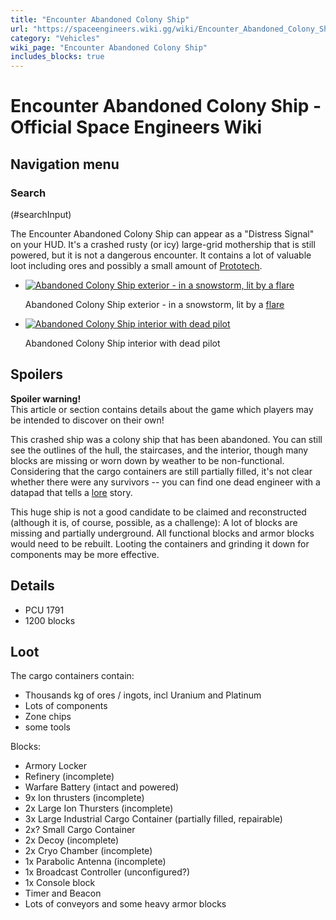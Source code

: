 ```yaml
---
title: "Encounter Abandoned Colony Ship"
url: "https://spaceengineers.wiki.gg/wiki/Encounter_Abandoned_Colony_Ship"
category: "Vehicles"
wiki_page: "Encounter Abandoned Colony Ship"
includes_blocks: true
---
```


# Encounter Abandoned Colony Ship - Official Space Engineers Wiki

## Navigation menu

### Search

(#searchInput)

The Encounter Abandoned Colony Ship can appear as a "Distress Signal" on your HUD. It's a crashed rusty (or icy) large-grid mothership that is still powered, but it is not a dangerous encounter. It contains a lot of valuable loot including ores and possibly a small amount of [Prototech](https://spaceengineers.wiki.gg/wiki/Prototech "Prototech").

*   [![Abandoned Colony Ship exterior - in a snowstorm, lit by a flare](https://spaceengineers.wiki.gg/images/thumb/Encounter_Abandoned_Colony_Ship_exterior_fog_snow_flare.jpg/120px-Encounter_Abandoned_Colony_Ship_exterior_fog_snow_flare.jpg?ce60e2)](https://spaceengineers.wiki.gg/wiki/File:Encounter_Abandoned_Colony_Ship_exterior_fog_snow_flare.jpg "Abandoned Colony Ship exterior - in a snowstorm, lit by a flare")
    
    Abandoned Colony Ship exterior - in a snowstorm, lit by a [flare](https://spaceengineers.wiki.gg/wiki/Flare_Gun "Flare Gun")
    
*   [![Abandoned Colony Ship interior with dead pilot](https://spaceengineers.wiki.gg/images/thumb/Encounter_Abandoned_Colony_Ship_interior.jpg/120px-Encounter_Abandoned_Colony_Ship_interior.jpg?4b9890)](https://spaceengineers.wiki.gg/wiki/File:Encounter_Abandoned_Colony_Ship_interior.jpg "Abandoned Colony Ship interior with dead pilot")
    
    Abandoned Colony Ship interior with dead pilot
    

## Spoilers

**Spoiler warning!**  
This article or section contains details about the game which players may be intended to discover on their own!

  
This crashed ship was a colony ship that has been abandoned. You can still see the outlines of the hull, the staircases, and the interior, though many blocks are missing or worn down by weather to be non-functional. Considering that the cargo containers are still partially filled, it's not clear whether there were any survivors -- you can find one dead engineer with a datapad that tells a [lore](https://spaceengineers.wiki.gg/wiki/Lore "Lore") story.

This huge ship is not a good candidate to be claimed and reconstructed (although it is, of course, possible, as a challenge): A lot of blocks are missing and partially underground. All functional blocks and armor blocks would need to be rebuilt. Looting the containers and grinding it down for components may be more effective.

## Details

*   PCU 1791
*   1200 blocks

## Loot

The cargo containers contain:

*   Thousands kg of ores / ingots, incl Uranium and Platinum
*   Lots of components
*   Zone chips
*   some tools

Blocks:

*   Armory Locker
*   Refinery (incomplete)
*   Warfare Battery (intact and powered)
*   9x Ion thrusters (incomplete)
*   2x Large Ion Thursters (incomplete)
*   3x Large Industrial Cargo Container (partially filled, repairable)
*   2x? Small Cargo Container
*   2x Decoy (incomplete)
*   2x Cryo Chamber (incomplete)
*   1x Parabolic Antenna (incomplete)
*   1x Broadcast Controller (unconfigured?)
*   1x Console block
*   Timer and Beacon
*   Lots of conveyors and some heavy armor blocks